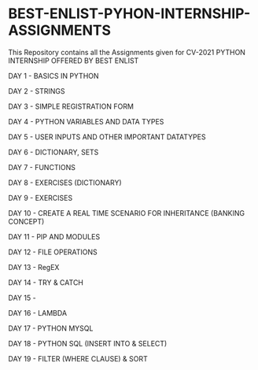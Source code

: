 # BEST-ENLIST-PYHON-INTERNSHIP-ASSIGNMENTS
  This Repository contains all the Assignments given for CV-2021 PYTHON INTERNSHIP OFFERED BY BEST ENLIST
  
  DAY 1 - BASICS IN PYTHON
  
  DAY 2 - STRINGS
  
  DAY 3 - SIMPLE REGISTRATION FORM
  
  DAY 4 - PYTHON VARIABLES AND DATA TYPES
  
  DAY 5 - USER INPUTS AND OTHER IMPORTANT DATATYPES
  
  DAY 6 - DICTIONARY, SETS
  
  DAY 7 - FUNCTIONS
  
  DAY 8 - EXERCISES (DICTIONARY)
  
  DAY 9 - EXERCISES
  
  DAY 10 - CREATE A REAL TIME SCENARIO FOR INHERITANCE (BANKING CONCEPT)
  
  DAY 11 - PIP AND MODULES
  
  DAY 12 - FILE OPERATIONS
  
  DAY 13 - RegEX
  
  DAY 14 - TRY & CATCH 
  
  DAY 15 -
  
  DAY 16 - LAMBDA
  
  DAY 17 - PYTHON MYSQL
  
  DAY 18 - PYTHON SQL (INSERT INTO & SELECT)
  
  DAY 19 - FILTER (WHERE CLAUSE) & SORT
